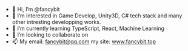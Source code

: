 - 👋 Hi, I’m @fancybit
- 👀 I’m interested in Game Develop, Unity3D, C# tech stack and many other intresting developping works.
- 🌱 I’m currently learning TypeScript, React, Machine Learning
- 💞️ I’m looking to collaborate on 
- 📫 My email: fancybit@qq.com my site: www.fancybit.top

<!---
fancybit/fancybit is a ✨ special ✨ repository because its `README.md` (this file) appears on your GitHub profile.
You can click the Preview link to take a look at your changes.
--->
